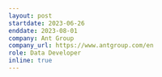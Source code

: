 ```yaml
---
layout: post
startdate: 2023-06-26
enddate: 2023-08-01
company: Ant Group
company_url: https://www.antgroup.com/en
role: Data Developer
inline: true
---
```

